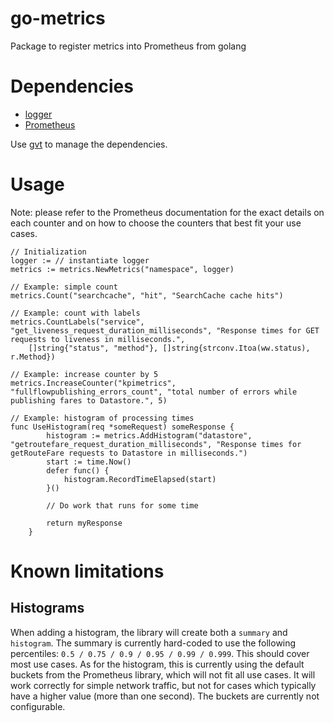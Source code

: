 # go-metrics
Package to register metrics into Prometheus from golang

# Dependencies

* [logger](https://github.com/Travix-International/logger) 
* [Prometheus](https://github.com/prometheus/client_golang/prometheus)

Use [gvt](https://github.com/FiloSottile/gvt) to manage the dependencies.

# Usage

Note: please refer to the Prometheus documentation for the exact details on each counter and 
on how to choose the counters that best fit your use cases.

```golang
// Initialization
logger := // instantiate logger
metrics := metrics.NewMetrics("namespace", logger)

// Example: simple count
metrics.Count("searchcache", "hit", "SearchCache cache hits")

// Example: count with labels
metrics.CountLabels("service", "get_liveness_request_duration_milliseconds", "Response times for GET requests to liveness in milliseconds.",
    []string{"status", "method"}, []string{strconv.Itoa(ww.status), r.Method})

// Example: increase counter by 5
metrics.IncreaseCounter("kpimetrics", "fullflowpublishing_errors_count", "total number of errors while publishing fares to Datastore.", 5)

// Example: histogram of processing times
func UseHistogram(req *someRequest) someResponse {
		histogram := metrics.AddHistogram("datastore", "getroutefare_request_duration_milliseconds", "Response times for getRouteFare requests to Datastore in milliseconds.")
		start := time.Now()
		defer func() {
			histogram.RecordTimeElapsed(start)
		}()

		// Do work that runs for some time

		return myResponse
	}
```

# Known limitations

## Histograms

When adding a histogram, the library will create both a `summary` and `histogram`. The summary is currently hard-coded
to use the following percentiles: `0.5 / 0.75 / 0.9 / 0.95 / 0.99 / 0.999`. This should cover most use cases. As for the
histogram, this is currently using the default buckets from the Prometheus library, which will not fit all use cases. It will
work correctly for simple network traffic, but not for cases which typically have a higher value (more than one second).
The buckets are currently not configurable.